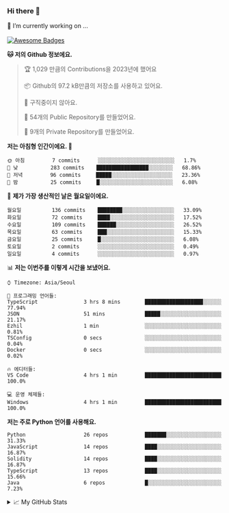### Hi there 👋 
🔭 I’m currently working on ... </br></br>
[![Awesome Badges](https://img.shields.io/badge/Introduce-EN-green.svg)](https://github.com/tlatkdgus1/tlatkdgus1/blob/main/README.md.en)

<!--START_SECTION:waka-->
**🐱 저의 Github 정보에요.** 

> 🏆 1,029 만큼의 Contributions을 2023년에 했어요
 > 
> 📦 Github의 97.2 kB만큼의 저장소를 사용하고 있어요. 
 > 
> 🚫 구직중이지 않아요.
 > 
> 📜 54개의 Public Repository를 만들었어요. 
 > 
> 🔑 9개의 Private Repository를 만들었어요.  

**저는 아침형 인간이에요. 🐤** 

```text
🌞 아침         7 commits      ░░░░░░░░░░░░░░░░░░░░░░░░░   1.7% 
🌆 낮　         283 commits    █████████████████░░░░░░░░   68.86% 
🌃 저녁         96 commits     █████░░░░░░░░░░░░░░░░░░░░   23.36% 
🌙 밤　         25 commits     █░░░░░░░░░░░░░░░░░░░░░░░░   6.08%

```
📅 **제가 가장 생산적인 날은 월요일이에요.** 

```text
월요일          136 commits    ████████░░░░░░░░░░░░░░░░░   33.09% 
화요일          72 commits     ████░░░░░░░░░░░░░░░░░░░░░   17.52% 
수요일          109 commits    ██████░░░░░░░░░░░░░░░░░░░   26.52% 
목요일          63 commits     ███░░░░░░░░░░░░░░░░░░░░░░   15.33% 
금요일          25 commits     █░░░░░░░░░░░░░░░░░░░░░░░░   6.08% 
토요일          2 commits      ░░░░░░░░░░░░░░░░░░░░░░░░░   0.49% 
일요일          4 commits      ░░░░░░░░░░░░░░░░░░░░░░░░░   0.97%

```


📊 **저는 이번주를 이렇게 시간을 보냈어요.** 

```text
⌚︎ Timezone: Asia/Seoul

💬 프로그래밍 언어들: 
TypeScript               3 hrs 8 mins        ███████████████████░░░░░░   77.94% 
JSON                     51 mins             █████░░░░░░░░░░░░░░░░░░░░   21.17% 
Ezhil                    1 min               ░░░░░░░░░░░░░░░░░░░░░░░░░   0.81% 
TSConfig                 0 secs              ░░░░░░░░░░░░░░░░░░░░░░░░░   0.04% 
Docker                   0 secs              ░░░░░░░░░░░░░░░░░░░░░░░░░   0.02%

🔥 에디터들: 
VS Code                  4 hrs 1 min         █████████████████████████   100.0%

💻 운영 체제들: 
Windows                  4 hrs 1 min         █████████████████████████   100.0%

```

**저는 주로 Python 언어를 사용해요.** 

```text
Python                   26 repos            ███████░░░░░░░░░░░░░░░░░░   31.33% 
JavaScript               14 repos            ████░░░░░░░░░░░░░░░░░░░░░   16.87% 
Solidity                 14 repos            ████░░░░░░░░░░░░░░░░░░░░░   16.87% 
TypeScript               13 repos            ████░░░░░░░░░░░░░░░░░░░░░   15.66% 
Java                     6 repos             █░░░░░░░░░░░░░░░░░░░░░░░░   7.23%

```



<!--END_SECTION:waka-->

<details>
<summary>📈 My GitHub Stats</summary>
<p align="center"> <img src="https://github-readme-stats.vercel.app/api?username=tlatkdgus1&show_icons=true" alt="tlatkdgus1" />
</details>
